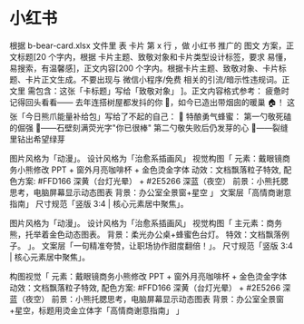# 小红书


根据 b-bear-card.xlsx 文件里 表 卡片 第 x 行 ，做 小红书 推广的 图文 方案，正文标题[20 个字内，根据 卡片主题、致敬对象和卡片类型设计标签，要求 易懂，易搜索，有温馨感]，正文内容[200 个字内。根据卡片主题、致敬对象、卡片标题、卡片正文生成。不要出现与 微信小程序/免费 相关的引流/暗示性违规词。正文里 需包含：这张「卡标题」写给「致敬对象」 ]。正文内容格式参考：
疲惫时记得回头看看——
去年连搭树屋都发抖的你 🌳，如今已造出带烟囱的暖巢 🏠！
这张「今日熊爪能量补给包」写给了不起的自己：
🍯 特酿勇气蜂蜜：
第一勺敬死磕的倔强 💪——石壁刻满荧光字"你已很棒"
第二勺敬失败后仍发芽的心 🌱——裂缝里钻出希望绿芽

图片风格为「动漫」。
设计风格为「治愈系插画风」
视觉构图「
元素：戴眼镜商务小熊修改 PPT + 窗外月亮咖啡杯 + 金色烫金字体
动效：文档飘落粒子特效,
配色方案: #FFD166 深黄（台灯光晕） + #2E5266 深蓝（夜空）
前景：小熊托腮思考，电脑屏幕显示动态图表
背景：办公室全景窗+星空
」
文案层「高情商谢意指南」
尺寸规范「竖版 3:4 | 核心元素居中聚焦」。

图片风格为「动漫」。
设计风格为「治愈系插画风」
视觉构图「
主元素：商务熊，托举着金色动态图表。
背景：柔光办公桌+蜂蜜色台灯。
特效：文档飘落例子。
」。
文案层「一句精准夸赞，让职场协作甜度翻倍！」。
尺寸规范「竖版 3:4 | 核心元素居中聚焦」。

构图视觉「
元素：戴眼镜商务小熊修改 PPT + 窗外月亮咖啡杯 + 金色烫金字体
动效：文档飘落粒子特效,
配色方案: #FFD166 深黄（台灯光晕） + #2E5266 深蓝（夜空）
前景：小熊托腮思考，电脑屏幕显示动态图表
背景：办公室全景窗+星空，标题用烫金立体字「高情商谢意指南」
」
